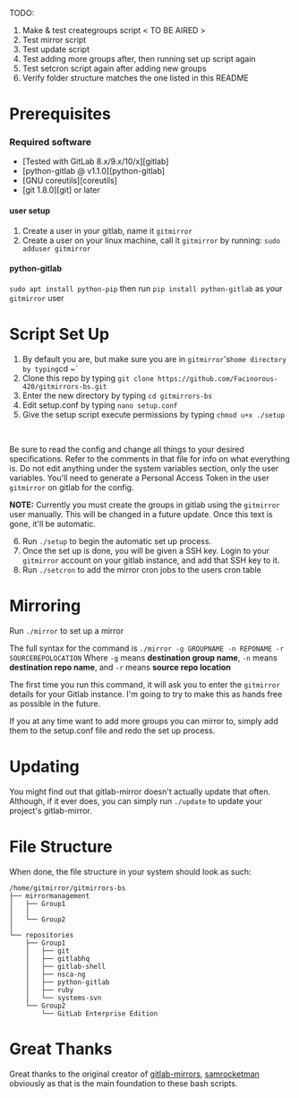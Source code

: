 TODO:
1. Make & test creategroups script < TO BE AIRED >
2. Test mirror script
3. Test update script
4. Test adding more groups after, then running set up script again
5. Test setcron script again after adding new groups
6. Verify folder structure matches the one listed in this README

# Prerequisites

### Required software

* [Tested with GitLab 8.x/9.x/10/x][gitlab]
* [python-gitlab @ v1.1.0][python-gitlab]
* [GNU coreutils][coreutils]
* [git 1.8.0][git] or later

#### user setup

  1. Create a user in your gitlab, name it `gitmirror`
  2. Create a user on your linux machine, call it `gitmirror` by running: `sudo adduser gitmirror`

#### python-gitlab

   `sudo apt install python-pip`
   then run `pip install python-gitlab` as your `gitmirror` user


# Script Set Up

1. By default you are, but make sure you are in `gitmirror`'s` home directory by typing `cd ~`
2. Clone this repo by typing `git clone https://github.com/Facinorous-420/gitmirrors-bs.git`
3. Enter the new directory by typing `cd gitmirrors-bs`
4. Edit setup.conf by typing `nano setup.conf`
5. Give the setup script execute permissions by typing `chmod u+x ./setup`
<br>

Be sure to read the config and change all things to your desired specifications. Refer to the comments in that file for info on what everything is.
Do not edit anything under the system variables section, only the user variables. You'll need to generate a Personal Access Token in the user `gitmirror` on gitlab for the config.
<br>

**NOTE:** Currently you must create the groups in gitlab using the `gitmirror` user manually. This will be changed in a future update. Once this text is gone, it'll be automatic.
<br>

6. Run `./setup` to begin the automatic set up process. 
7. Once the set up is done, you will be given a SSH key. Login to your `gitmirror` account on your gitlab instance, and add that SSH key to it.
8. Run `./setcron` to add the mirror cron jobs to the users cron table

# Mirroring

Run <code>./mirror</code> to set up a mirror
<br>

The full syntax for the command is `./mirror -g GROUPNAME -n REPONAME -r SOURCEREPOLOCATION`
Where `-g` means **destination group name**, `-n` means **destination repo name**, and `-r` means **source repo location**
<br>

The first time you run this command, it will ask you to enter the `gitmirror` details for your Gitlab instance. I'm going to try to make this as hands free as possible in the future.
<br>

If you at any time want to add more groups you can mirror to, simply add them to the setup.conf file and redo the set up process.

# Updating

You might find out that gitlab-mirror doesn't actually update that often. Although, if it ever does, you can simply run `./update` to update your project's gitlab-mirror.

# File Structure

When done, the file structure in your system should look as such:

```
/home/gitmirror/gitmirrors-bs
├── mirrormanagement
│   ├── Group1
│   │ 
│   └── Group2
│ 
└── repositories
    ├── Group1
    │   ├── git
    │   ├── gitlabhq
    │   ├── gitlab-shell
    │   ├── nsca-ng
    │   ├── python-gitlab
    │   ├── ruby
    │   └── systems-svn
    └── Group2
        └── GitLab Enterprise Edition
```

# Great Thanks

Great thanks to the original creator of [gitlab-mirrors](https://github.com/samrocketman/gitlab-mirrors), [samrocketman](https://github.com/samrocketman) obviously as that is the main foundation to these bash scripts.